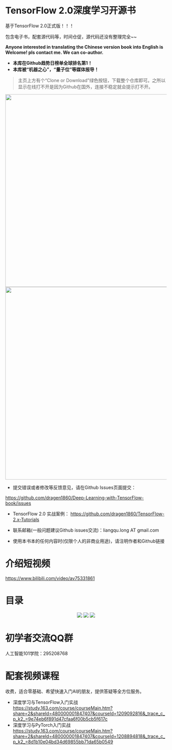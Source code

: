 # TensorFlow 2.0深度学习开源书

基于TensorFlow 2.0正式版！！！

包含电子书，配套源代码等，时间仓促，源代码还没有整理完全~~

**Anyone interested in translating the Chinese version book into English is Welcome! pls contact me. We can co-author.**


-  **本库在Github趋势日榜单全球排名第1！**
-  **本库被“机器之心”，“量子位”等媒体报导！**

>主页上方有个“Clone or Download”绿色按钮，下载整个仓库即可。之所以显示在线打不开是因为Github在国外，连接不稳定就会提示打不开。

<p align="center">
  <img src="assets/1.jpg" align="center" width="600">
  <img src="assets/2.png" align="center" width="600">
</p>

-	提交错误或者修改等反馈意见，请在Github Issues页面提交：

https://github.com/dragen1860/Deep-Learning-with-TensorFlow-book/issues

-	TensorFlow 2.0 实战案例：
https://github.com/dragen1860/TensorFlow-2.x-Tutorials

-	联系邮箱(一般问题建议Github issues交流)：liangqu.long AT gmail.com

- 使用本书本的任何内容时(仅限个人的非商业用途)，请注明作者和Github链接

# 介绍短视频

https://www.bilibili.com/video/av75331861

# 目录

<p align="center">
  <img src="assets/0.4.目录-双排-1.jpg">
  <img src="assets/0.4.目录-双排-2.jpg">
  <img src="assets/0.4.目录-双排-3.jpg">
</p>


# 初学者交流QQ群

人工智能101学院：295208768

#	配套视频课程

收费，适合零基础、希望快速入门AI的朋友，提供答疑等全方位服务。

- 深度学习与TensorFlow入门实战
https://study.163.com/course/courseMain.htm?share=2&shareId=480000001847407&courseId=1209092816&_trace_c_p_k2_=9e74eb6f891d47cfaa6f00b5cb5f617c
- 深度学习与PyTorch入门实战
https://study.163.com/course/courseMain.htm?share=2&shareId=480000001847407&courseId=1208894818&_trace_c_p_k2_=8d1b10e04bd34d69855bb71da65b0549


